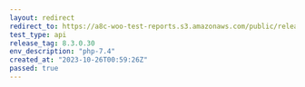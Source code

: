 ```yaml
---
layout: redirect
redirect_to: https://a8c-woo-test-reports.s3.amazonaws.com/public/release/8.3.0.30/php-7.4/api/index.html
test_type: api
release_tag: 8.3.0.30
env_description: "php-7.4"
created_at: "2023-10-26T00:59:26Z"
passed: true
---
```

